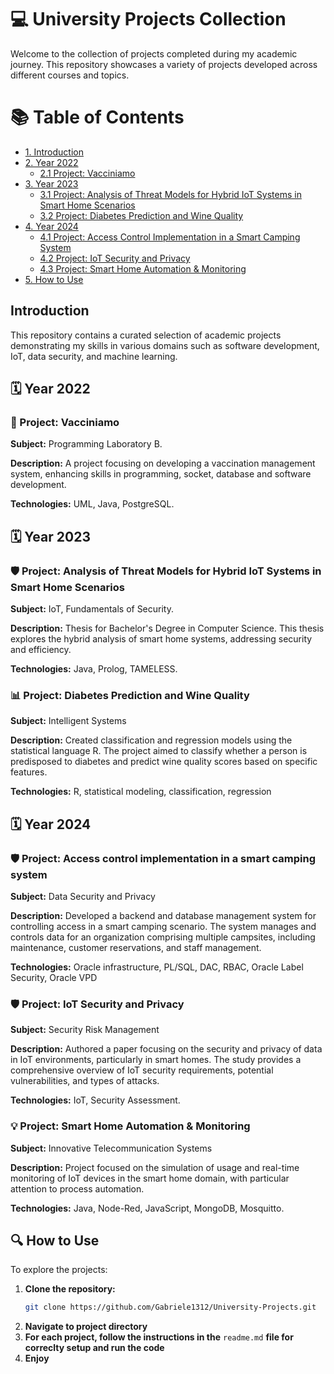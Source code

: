 # 💻 University Projects Collection

Welcome to the collection of projects completed during my academic journey. This repository showcases a variety of projects developed across different courses and topics.

# 📚 Table of Contents
- [1. Introduction](#-introduction)
- [2. Year 2022](#-year-2022)
  - [2.1 Project: Vacciniamo](#-project-vacciniamo)
- [3. Year 2023](#-year-2023)
  - [3.1 Project: Analysis of Threat Models for Hybrid IoT Systems in Smart Home Scenarios](#-project-analysis-of-threat-models-for-hybrid-iot-systems-in-smart-home-scenarios)
  - [3.2 Project: Diabetes Prediction and Wine Quality](#-project-diabetes-prediction-and-wine-quality)
- [4. Year 2024](#-year-2024)
  - [4.1 Project: Access Control Implementation in a Smart Camping System](#41-project-access-control-implementation-in-a-smart-camping-system)
  - [4.2 Project: IoT Security and Privacy](#-project-iot-security-and-privacy)
  - [4.3 Project: Smart Home Automation & Monitoring](#-project-smart-home-automation--monitoring)
- [5. How to Use](#-how-to-use)

## Introduction

This repository contains a curated selection of academic projects demonstrating my skills in various domains such as software development, IoT, data security, and machine learning.

## 🗓️ Year 2022

### 💉 Project: Vacciniamo

**Subject:** Programming Laboratory B.

**Description:** A project focusing on developing a vaccination management system, enhancing skills in programming, socket, database and software development.

**Technologies:** UML, Java, PostgreSQL.


## 🗓️ Year 2023

### 🛡️ Project: Analysis of Threat Models for Hybrid IoT Systems in Smart Home Scenarios

**Subject:** IoT, Fundamentals of Security.

**Description:** Thesis for Bachelor's Degree in Computer Science. This thesis explores the hybrid analysis of smart home systems, addressing security and efficiency.

**Technologies:** Java, Prolog, TAMELESS.


### 📊 Project: Diabetes Prediction and Wine Quality

**Subject:** Intelligent Systems

**Description:** Created classification and regression models using the statistical language R. The project aimed to classify whether a person is 
predisposed to diabetes and predict wine quality scores based on specific features.

**Technologies:** R, statistical modeling, classification, regression

## 🗓️ Year 2024

### 🛡️ Project: Access control implementation in a smart camping system

**Subject:** Data Security and Privacy

**Description:** Developed a backend and database management system for controlling access in a smart camping scenario. The system manages and controls data for an organization comprising multiple campsites, including maintenance, customer reservations, and staff management.

**Technologies:** Oracle infrastructure, PL/SQL, DAC, RBAC, Oracle Label Security, Oracle VPD


### 🛡️ Project: IoT Security and Privacy

**Subject:** Security Risk Management

**Description:** Authored a paper focusing on the security and privacy of data in IoT environments, particularly in smart homes. The study provides a comprehensive overview of IoT security requirements, potential vulnerabilities, and types of attacks.

**Technologies:** IoT, Security Assessment.

### 💡 Project: Smart Home Automation & Monitoring
**Subject:** Innovative Telecommunication Systems

**Description:** Project focused on the simulation of usage and real-time monitoring of IoT devices in the smart home domain, with particular attention to process automation.

**Technologies:** Java, Node-Red, JavaScript, MongoDB, Mosquitto.

## 🔍 How to Use

To explore the projects:

1. **Clone the repository:**
   ```sh
   git clone https://github.com/Gabriele1312/University-Projects.git
2. **Navigate to project directory**
3. **For each project, follow the instructions in the** `readme.md` **file for correclty setup and run the code**
4. **Enjoy**
